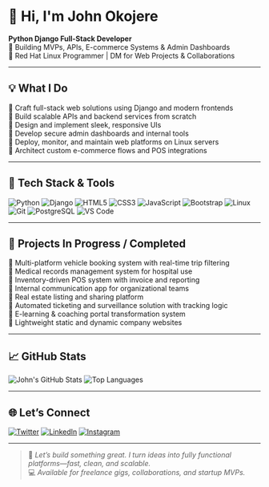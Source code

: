# 👋 Hi, I'm John Okojere

**Python Django Full-Stack Developer**  
🚀 Building MVPs, APIs, E-commerce Systems & Admin Dashboards  
💼 Red Hat Linux Programmer | DM for Web Projects & Collaborations

---

## 💡 What I Do

🔸 Craft full-stack web solutions using Django and modern frontends  
🔸 Build scalable APIs and backend services from scratch  
🔸 Design and implement sleek, responsive UIs  
🔸 Develop secure admin dashboards and internal tools  
🔸 Deploy, monitor, and maintain web platforms on Linux servers  
🔸 Architect custom e-commerce flows and POS integrations

---

## 🧰 Tech Stack & Tools

![Python](https://img.shields.io/badge/-Python-3776AB?style=flat&logo=python)
![Django](https://img.shields.io/badge/-Django-092E20?style=flat&logo=django)
![HTML5](https://img.shields.io/badge/-HTML5-E34F26?style=flat&logo=html5)
![CSS3](https://img.shields.io/badge/-CSS3-1572B6?style=flat&logo=css3)
![JavaScript](https://img.shields.io/badge/-JavaScript-F7DF1E?style=flat&logo=javascript&logoColor=000)
![Bootstrap](https://img.shields.io/badge/-Bootstrap-563D7C?style=flat&logo=bootstrap)
![Linux](https://img.shields.io/badge/-Red%20Hat%20Linux-E60000?style=flat&logo=redhat)
![Git](https://img.shields.io/badge/-Git-F05032?style=flat&logo=git)
![PostgreSQL](https://img.shields.io/badge/-PostgreSQL-336791?style=flat&logo=postgresql)
![VS Code](https://img.shields.io/badge/-VS%20Code-007ACC?style=flat&logo=visual-studio-code)

---

## 🚧 Projects In Progress / Completed

🔹 Multi-platform vehicle booking system with real-time trip filtering  
🔹 Medical records management system for hospital use  
🔹 Inventory-driven POS system with invoice and reporting  
🔹 Internal communication app for organizational teams  
🔹 Real estate listing and sharing platform  
🔹 Automated ticketing and surveillance solution with tracking logic  
🔹 E-learning & coaching portal transformation system  
🔹 Lightweight static and dynamic company websites  

---

## 📈 GitHub Stats

![John's GitHub Stats](https://github-readme-stats.vercel.app/api?username=john-okojere&show_icons=true&theme=radical)
![Top Languages](https://github-readme-stats.vercel.app/api/top-langs/?username=john-okojere&layout=compact&theme=radical)

---

## 🌐 Let’s Connect

[![Twitter](https://img.shields.io/badge/-Twitter-1DA1F2?style=flat&logo=twitter)](https://twitter.com/JohnOkojere)
[![LinkedIn](https://img.shields.io/badge/-LinkedIn-blue?style=flat&logo=linkedin)](https://ng.linkedin.com/in/john-okojere)
[![Instagram](https://img.shields.io/badge/-Instagram-E4405F?style=flat&logo=instagram)](https://www.instagram.com/john_okojere/)

---

> 💬 *Let’s build something great. I turn ideas into fully functional platforms—fast, clean, and scalable.*  
> 💻 *Available for freelance gigs, collaborations, and startup MVPs.*

